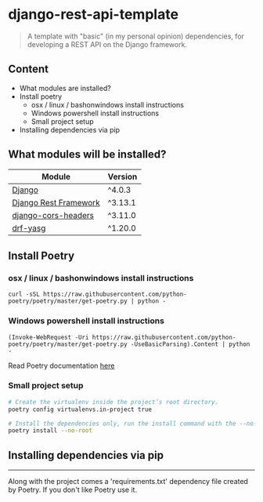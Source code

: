 # django-rest-api-template

> A template with "basic" (in my personal opinion) dependencies, for developing a REST API on the Django framework.

## Content

* What modules are installed?
* Install poetry
  * osx / linux / bashonwindows install instructions
  * Windows powershell install instructions
  * Small project setup
* Installing dependencies via pip

##  What modules will be installed?

| Module | Version |
| ------ | ------- |
| [Django](https://docs.djangoproject.com/en/4.0/) | ^4.0.3 |
| [Django Rest Framework](https://www.django-rest-framework.org/) | ^3.13.1 |
| [django-cors-headers](https://github.com/adamchainz/django-cors-headers) | ^3.11.0 |
| [drf-yasg](https://drf-yasg.readthedocs.io/en/stable/index.html) | ^1.20.0 |

## Install Poetry

### osx / linux / bashonwindows install instructions

```shell
curl -sSL https://raw.githubusercontent.com/python-poetry/poetry/master/get-poetry.py | python -
```

### Windows powershell install instructions
```
(Invoke-WebRequest -Uri https://raw.githubusercontent.com/python-poetry/poetry/master/get-poetry.py -UseBasicParsing).Content | python -
```

Read Poetry documentation [here](https://python-poetry.org/docs/)

### Small project setup

```sh
# Create the virtualenv inside the project’s root directory.
poetry config virtualenvs.in-project true

# Install the dependencies only, run the install command with the --no-root flag
poetry install --no-root
```

## Installing dependencies via pip

---

Along with the project comes a 'requirements.txt' dependency file created by Poetry. If you don't like Poetry use it.
